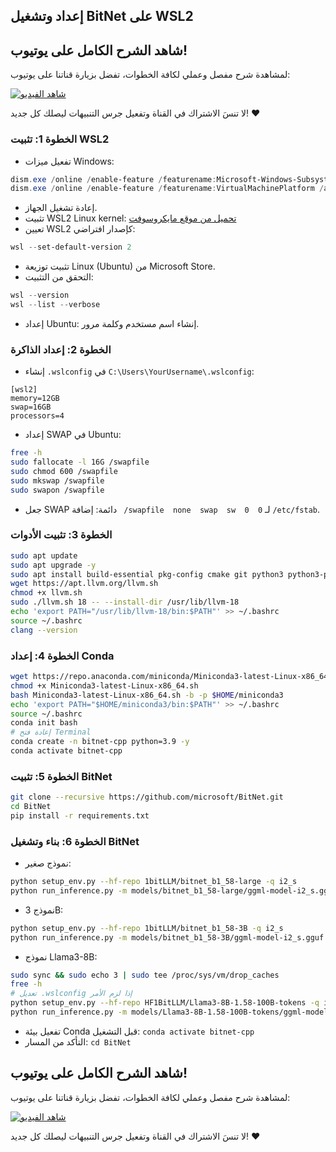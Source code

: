 ## إعداد وتشغيل BitNet على WSL2 
## شاهد الشرح الكامل على يوتيوب!

لمشاهدة شرح مفصل وعملي لكافة الخطوات، تفضل بزيارة قناتنا على يوتيوب:

[![شاهد الفيديو](https://img.youtube.com/vi/9kmFfHQ32YI/0.jpg)](https://www.youtube.com/watch?v=9kmFfHQ32YI)

لا تنسَ الاشتراك في القناة وتفعيل جرس التنبيهات ليصلك كل جديد! ❤️

### الخطوة 1: تثبيت WSL2

- تفعيل ميزات Windows:
```powershell
dism.exe /online /enable-feature /featurename:Microsoft-Windows-Subsystem-Linux /all /norestart
dism.exe /online /enable-feature /featurename:VirtualMachinePlatform /all /norestart
```
- إعادة تشغيل الجهاز.
- تثبيت WSL2 Linux kernel: [تحميل من موقع مايكروسوفت](https://docs.microsoft.com/en-us/windows/wsl/install-manual#step-4---download-the-linux-kernel-update-package)
- تعيين WSL2 كإصدار افتراضي:
```powershell
wsl --set-default-version 2
```
- تثبيت توزيعة Linux (Ubuntu) من Microsoft Store.
- التحقق من التثبيت:
```powershell
wsl --version
wsl --list --verbose
```
- إعداد Ubuntu: إنشاء اسم مستخدم وكلمة مرور.


### الخطوة 2: إعداد الذاكرة

- إنشاء `.wslconfig` في `C:\Users\YourUsername\.wslconfig`:
```
[wsl2]
memory=12GB
swap=16GB
processors=4
```
- إعداد SWAP في Ubuntu:
```bash
free -h
sudo fallocate -l 16G /swapfile
sudo chmod 600 /swapfile
sudo mkswap /swapfile
sudo swapon /swapfile
```
- جعل SWAP دائمة: إضافة ` /swapfile  none  swap  sw  0  0`  لـ `/etc/fstab`.


### الخطوة 3: تثبيت الأدوات

```bash
sudo apt update
sudo apt upgrade -y
sudo apt install build-essential pkg-config cmake git python3 python3-pip ninja-build -y
wget https://apt.llvm.org/llvm.sh
chmod +x llvm.sh
sudo ./llvm.sh 18 -- --install-dir /usr/lib/llvm-18
echo 'export PATH="/usr/lib/llvm-18/bin:$PATH"' >> ~/.bashrc
source ~/.bashrc
clang --version
```


### الخطوة 4: إعداد Conda

```bash
wget https://repo.anaconda.com/miniconda/Miniconda3-latest-Linux-x86_64.sh
chmod +x Miniconda3-latest-Linux-x86_64.sh
bash Miniconda3-latest-Linux-x86_64.sh -b -p $HOME/miniconda3
echo 'export PATH="$HOME/miniconda3/bin:$PATH"' >> ~/.bashrc
source ~/.bashrc
conda init bash
# إعادة فتح Terminal
conda create -n bitnet-cpp python=3.9 -y
conda activate bitnet-cpp
```


### الخطوة 5: تثبيت BitNet

```bash
git clone --recursive https://github.com/microsoft/BitNet.git
cd BitNet
pip install -r requirements.txt
```


### الخطوة 6: بناء وتشغيل BitNet

- نموذج صغير:
```bash
python setup_env.py --hf-repo 1bitLLM/bitnet_b1_58-large -q i2_s
python run_inference.py -m models/bitnet_b1_58-large/ggml-model-i2_s.gguf -p "What is the capital of France?"
```

- نموذج 3B:
```bash
python setup_env.py --hf-repo 1bitLLM/bitnet_b1_58-3B -q i2_s
python run_inference.py -m models/bitnet_b1_58-3B/ggml-model-i2_s.gguf -p "What is the capital of France?"
```

- نموذج Llama3-8B:
```bash
sudo sync && sudo echo 3 | sudo tee /proc/sys/vm/drop_caches
free -h
# تعديل .wslconfig إذا لزم الأمر
python setup_env.py --hf-repo HF1BitLLM/Llama3-8B-1.58-100B-tokens -q i2_s
python run_inference.py -m models/Llama3-8B-1.58-100B-tokens/ggml-model-i2_s.gguf -p "Name three types of pets that people commonly keep at home:\nAnswer:"
```
- تفعيل بيئة Conda قبل التشغيل: `conda activate bitnet-cpp`
-  التأكد من المسار: `cd BitNet`

## شاهد الشرح الكامل على يوتيوب!

لمشاهدة شرح مفصل وعملي لكافة الخطوات، تفضل بزيارة قناتنا على يوتيوب:

[![شاهد الفيديو](https://img.youtube.com/vi/9kmFfHQ32YI/0.jpg)](https://www.youtube.com/watch?v=9kmFfHQ32YI)

لا تنسَ الاشتراك في القناة وتفعيل جرس التنبيهات ليصلك كل جديد! ❤️

